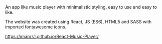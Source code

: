An app like music player with minimalistic styling, easy to use and easy to like.

The website was created using React, JS (ES6), HTML5 and SASS with imported fontawesome icons.

https://imanrs1.github.io/React-Music-Player/
